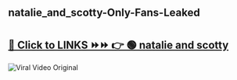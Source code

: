 
 ## natalie_and_scotty-Only-Fans-Leaked

# <h2><a href="https://clipsfans.com/natalie_and_scotty&ref=git">🔗 Click to LINKS ⏩⏩ 👉 🟢 natalie and scotty </a></h2>

<a href="https://clipsfans.com/natalie_and_scotty&ref=git" rel="nofollow" data-target="animated-image.originalLink"><img src="https://i.ibb.co.com/xMMVF88/686577567.gif" alt="Viral Video Original" style="max-width: 100%; display: inline-block;" data-target="animated-image.originalImage"></a>
